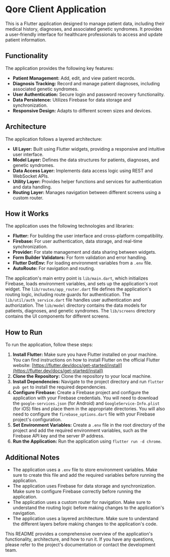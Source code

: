 # Qore Client Application

This is a Flutter application designed to manage patient data, including their medical history, diagnoses, and associated genetic syndromes. It provides a user-friendly interface for healthcare professionals to access and update patient information.

## Functionality

The application provides the following key features:

*   **Patient Management:** Add, edit, and view patient records.
*   **Diagnosis Tracking:** Record and manage patient diagnoses, including associated genetic syndromes.
*   **User Authentication:** Secure login and password recovery functionality.
*   **Data Persistence:** Utilizes Firebase for data storage and synchronization.
*   **Responsive Design:** Adapts to different screen sizes and devices.

## Architecture

The application follows a layered architecture:

*   **UI Layer:** Built using Flutter widgets, providing a responsive and intuitive user interface.
*   **Model Layer:** Defines the data structures for patients, diagnoses, and genetic syndromes.
*   **Data Access Layer:** Implements data access logic using REST and WebSocket APIs.
*   **Utility Layer:** Provides helper functions and services for authentication and data handling.
*   **Routing Layer:** Manages navigation between different screens using a custom router.

## How it Works

The application uses the following technologies and libraries:

*   **Flutter:** For building the user interface and cross-platform compatibility.
*   **Firebase:** For user authentication, data storage, and real-time synchronization.
*   **Provider:** For state management and data sharing between widgets.
*   **Form Builder Validators:** For form validation and error handling.
*   **Flutter DotEnv:** For loading environment variables from a `.env` file.
*   **AutoRoute:** For navigation and routing.

The application's main entry point is `lib/main.dart`, which initializes Firebase, loads environment variables, and sets up the application's root widget. The `lib/routes/app_router.dart` file defines the application's routing logic, including route guards for authentication. The `lib/util/auth_service.dart` file handles user authentication and authorization. The `lib/model` directory contains the data models for patients, diagnoses, and genetic syndromes. The `lib/screens` directory contains the UI components for different screens.

## How to Run

To run the application, follow these steps:

1.  **Install Flutter:** Make sure you have Flutter installed on your machine. You can find instructions on how to install Flutter on the official Flutter website: [https://flutter.dev/docs/get-started/install](https://flutter.dev/docs/get-started/install)
2.  **Clone the Repository:** Clone the repository to your local machine.
3.  **Install Dependencies:** Navigate to the project directory and run `flutter pub get` to install the required dependencies.
4.  **Configure Firebase:** Create a Firebase project and configure the application with your Firebase credentials. You will need to download the `google-services.json` (for Android) and `GoogleService-Info.plist` (for iOS) files and place them in the appropriate directories. You will also need to configure the `firebase_options.dart` file with your Firebase project's configuration.
5.  **Set Environment Variables:** Create a `.env` file in the root directory of the project and add the required environment variables, such as the Firebase API key and the server IP address.
6.  **Run the Application:** Run the application using `flutter run -d chrome`.

## Additional Notes

*   The application uses a `.env` file to store environment variables. Make sure to create this file and add the required variables before running the application.
*   The application uses Firebase for data storage and synchronization. Make sure to configure Firebase correctly before running the application.
*   The application uses a custom router for navigation. Make sure to understand the routing logic before making changes to the application's navigation.
*   The application uses a layered architecture. Make sure to understand the different layers before making changes to the application's code.

This README provides a comprehensive overview of the application's functionality, architecture, and how to run it. If you have any questions, please refer to the project's documentation or contact the development team.
